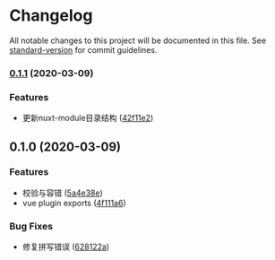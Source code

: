 # Changelog

All notable changes to this project will be documented in this file. See [standard-version](https://github.com/conventional-changelog/standard-version) for commit guidelines.

### [0.1.1](https://github.com/rexerwang/case-modifier/compare/v0.1.0...v0.1.1) (2020-03-09)


### Features

* 更新nuxt-module目录结构 ([42f11e2](https://github.com/rexerwang/case-modifier/commit/42f11e2d0ac53d131cdda6112ce4addd2bac7e12))

## 0.1.0 (2020-03-09)


### Features

* 校验与容错 ([5a4e38e](https://github.com/rexerwang/case-modifier/commit/5a4e38ec5475a8cd543bb35524db91db70e15769))
* vue plugin exports ([4f111a6](https://github.com/rexerwang/case-modifier/commit/4f111a6c3b19d807fe80bf20bf863c5144adf306))


### Bug Fixes

* 修复拼写错误 ([628122a](https://github.com/rexerwang/case-modifier/commit/628122a8b57a04fbf773e7dbb916be5c0f792b9a))
